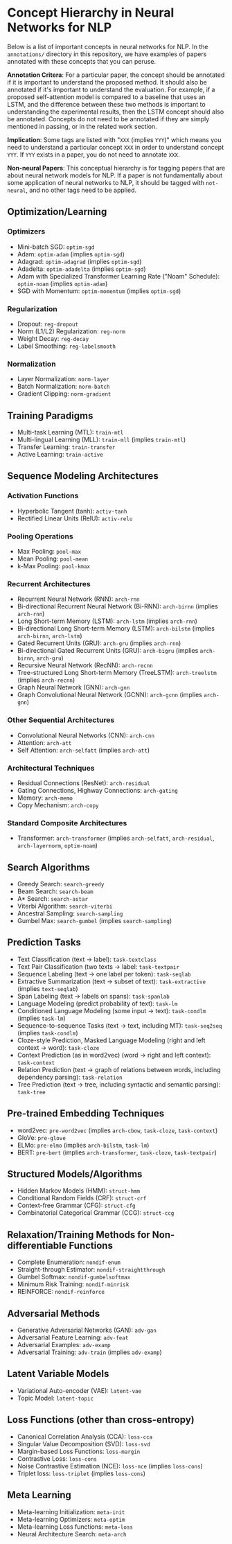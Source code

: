 # Concept Hierarchy in Neural Networks for NLP

Below is a list of important concepts in neural networks for NLP. In the `annotations/` directory in this repository,
we have examples of papers annotated with these concepts that you can peruse.

**Annotation Critera**: For a particular paper, the concept should be annotated if it is important to understand the
proposed method. It should also be annotated if it's important to understand the evaluation. For example, if a
proposed self-attention model is compared to a baseline that uses an LSTM, and the difference between these two
methods is important to understanding the experimental results, then the LSTM concept should also be annotated. Concepts
do not need to be annotated if they are simply mentioned in passing, or in the related work section.

**Implication**: Some tags are listed with "`XXX` (implies `YYY`)" which means you need to understand a particular
concept `XXX` in order to understand concept `YYY`. If `YYY` exists in a paper, you do not need to annotate `XXX`.

**Non-neural Papers**: This conceptual hierarchy is for tagging papers that are about neural network models for NLP.
If a paper is not fundamentally about some application of neural networks to NLP, it should be tagged with `not-neural`,
and no other tags need to be applied.

## Optimization/Learning

### Optimizers

* Mini-batch SGD: `optim-sgd`
* Adam: `optim-adam` (implies `optim-sgd`)
* Adagrad: `optim-adagrad` (implies `optim-sgd`)
* Adadelta: `optim-adadelta` (implies `optim-sgd`)
* Adam with Specialized Transformer Learning Rate ("Noam" Schedule): `optim-noam` (implies `optim-adam`)
* SGD with Momentum: `optim-momentum` (implies `optim-sgd`)

### Regularization

* Dropout: `reg-dropout`
* Norm (L1/L2) Regularization: `reg-norm`
* Weight Decay: `reg-decay`
* Label Smoothing: `reg-labelsmooth`

### Normalization

* Layer Normalization: `norm-layer`
* Batch Normalization: `norm-batch`
* Gradient Clipping: `norm-gradient`

## Training Paradigms

* Multi-task Learning (MTL): `train-mtl`
* Multi-lingual Learning (MLL): `train-mll` (implies `train-mtl`)
* Transfer Learning: `train-transfer`
* Active Learning: `train-active`

## Sequence Modeling Architectures

### Activation Functions

* Hyperbolic Tangent (tanh): `activ-tanh`
* Rectified Linear Units (RelU): `activ-relu`

### Pooling Operations

* Max Pooling: `pool-max`
* Mean Pooling: `pool-mean`
* k-Max Pooling: `pool-kmax`

### Recurrent Architectures

* Recurrent Neural Network (RNN): `arch-rnn`
* Bi-directional Recurrent Neural Network (Bi-RNN): `arch-birnn` (implies `arch-rnn`)
* Long Short-term Memory (LSTM): `arch-lstm` (implies `arch-rnn`)
* Bi-directional Long Short-term Memory (LSTM): `arch-bilstm` (implies `arch-birnn`, `arch-lstm`)
* Gated Recurrent Units (GRU): `arch-gru` (implies `arch-rnn`)
* Bi-directional Gated Recurrent Units (GRU): `arch-bigru` (implies `arch-birnn`, `arch-gru`)
* Recursive Neural Network (RecNN): `arch-recnn`
* Tree-structured Long Short-term Memory (TreeLSTM): `arch-treelstm` (implies `arch-recnn`)
* Graph Neural Network (GNN): `arch-gnn`
* Graph Convolutional Neural Network (GCNN): `arch-gcnn` (implies `arch-gnn`)

### Other Sequential Architectures

* Convolutional Neural Networks (CNN): `arch-cnn`
* Attention: `arch-att`
* Self Attention: `arch-selfatt` (implies `arch-att`)

### Architectural Techniques

* Residual Connections (ResNet): `arch-residual`
* Gating Connections, Highway Connections: `arch-gating`
* Memory: `arch-memo`
* Copy Mechanism: `arch-copy`

### Standard Composite Architectures

* Transformer: `arch-transformer` (implies `arch-selfatt`, `arch-residual`, `arch-layernorm`, `optim-noam`)


## Search Algorithms

* Greedy Search: `search-greedy`
* Beam Search: `search-beam`
* A* Search: `search-astar`
* Viterbi Algorithm: `search-viterbi`
* Ancestral Sampling: `search-sampling`
* Gumbel Max: `search-gumbel` (implies `search-sampling`)

## Prediction Tasks

* Text Classification (text -> label): `task-textclass`
* Text Pair Classification (two texts -> label: `task-textpair`
* Sequence Labeling (text -> one label per token): `task-seqlab`
* Extractive Summarization (text -> subset of text): `task-extractive` (implies `text-seqlab`)
* Span Labeling (text -> labels on spans): `task-spanlab`
* Language Modeling (predict probability of text): `task-lm`
* Conditioned Language Modeling (some input -> text): `task-condlm` (implies `task-lm`)
* Sequence-to-sequence Tasks (text -> text, including MT): `task-seq2seq` (implies `task-condlm`)
* Cloze-style Prediction, Masked Language Modeling (right and left context -> word): `task-cloze`
* Context Prediction (as in word2vec) (word -> right and left context): `task-context`
* Relation Prediction (text -> graph of relations between words, including dependency parsing): `task-relation`
* Tree Prediction (text -> tree, including syntactic and semantic parsing): `task-tree`

## Pre-trained Embedding Techniques

* word2vec: `pre-word2vec` (implies `arch-cbow`, `task-cloze`, `task-context`)
* GloVe: `pre-glove`
* ELMo: `pre-elmo` (implies `arch-bilstm`, `task-lm`)
* BERT: `pre-bert` (implies `arch-transformer`, `task-cloze`, `task-textpair`)

## Structured Models/Algorithms

* Hidden Markov Models (HMM): `struct-hmm`
* Conditional Random Fields (CRF): `struct-crf`
* Context-free Grammar (CFG): `struct-cfg`
* Combinatorial Categorical Grammar (CCG): `struct-ccg`

## Relaxation/Training Methods for Non-differentiable Functions

* Complete Enumeration: `nondif-enum`
* Straight-through Estimator: `nondif-straightthrough`
* Gumbel Softmax: `nondif-gumbelsoftmax`
* Minimum Risk Training: `nondif-minrisk` 
* REINFORCE: `nondif-reinforce` 

## Adversarial Methods

* Generative Adversarial Networks (GAN): `adv-gan`
* Adversarial Feature Learning: `adv-feat`
* Adversarial Examples: `adv-examp`
* Adversarial Training: `adv-train` (implies `adv-examp`)

## Latent Variable Models

* Variational Auto-encoder (VAE): `latent-vae`
* Topic Model: `latent-topic`

## Loss Functions (other than cross-entropy)

* Canonical Correlation Analysis (CCA): `loss-cca`
* Singular Value Decomposition (SVD): `loss-svd`
* Margin-based Loss Functions: `loss-margin`
* Contrastive Loss: `loss-cons`
* Noise Contrastive Estimation (NCE): `loss-nce` (implies `loss-cons`)
* Triplet loss: `loss-triplet` (implies `loss-cons`)

## Meta Learning
* Meta-learning Initialization: `meta-init`
* Meta-learning Optimizers: `meta-optim`
* Meta-learning Loss functions: `meta-loss`
* Neural Architecture Search: `meta-arch`